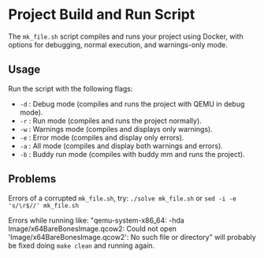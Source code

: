 # Project Build and Run Script

The `mk_file.sh` script compiles and runs your project using Docker, with options for debugging, normal execution, and warnings-only mode.

## Usage

Run the script with the following flags:

- `-d` : Debug mode (compiles and runs the project with QEMU in debug mode).
- `-r` : Run mode (compiles and runs the project normally).
- `-w` : Warnings mode (compiles and displays only warnings).
- `-e` : Error mode (compiles and display only errors).
- `-a` : All mode (compiles and display both warnings and errors).
- `-b` : Buddy run mode (compiles with buddy mm and runs the project).

## Problems

Errors of a corrupted `mk_file.sh`, try: `./solve mk_file.sh` or `sed -i -e 's/\r$//' mk_file.sh`

Errors while running like: "qemu-system-x86_64: -hda Image/x64BareBonesImage.qcow2: Could not open 'Image/x64BareBonesImage.qcow2': No such file or directory" will probably be fixed doing `make clean` and running again.